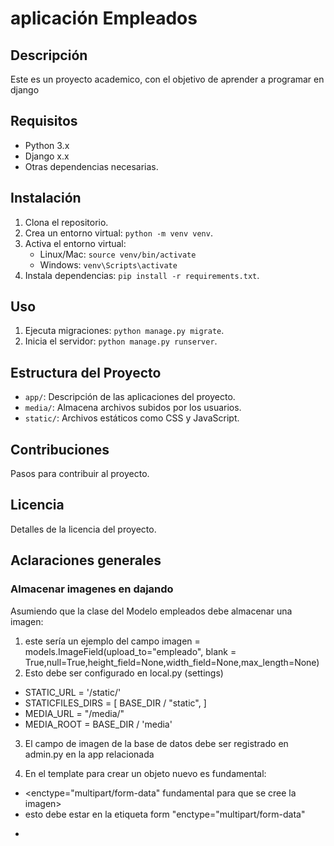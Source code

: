 # aplicación Empleados

## Descripción
Este es un proyecto academico, con el objetivo de aprender a programar en django

## Requisitos
- Python 3.x
- Django x.x
- Otras dependencias necesarias.

## Instalación
1. Clona el repositorio.
2. Crea un entorno virtual: `python -m venv venv`.
3. Activa el entorno virtual:
   - Linux/Mac: `source venv/bin/activate`
   - Windows: `venv\Scripts\activate`
4. Instala dependencias: `pip install -r requirements.txt`.

## Uso
1. Ejecuta migraciones: `python manage.py migrate`.
2. Inicia el servidor: `python manage.py runserver`.

## Estructura del Proyecto
- `app/`: Descripción de las aplicaciones del proyecto.
- `media/`: Almacena archivos subidos por los usuarios.
- `static/`: Archivos estáticos como CSS y JavaScript.

## Contribuciones
Pasos para contribuir al proyecto.

## Licencia
Detalles de la licencia del proyecto.

## Aclaraciones generales
### Almacenar imagenes en dajando
Asumiendo que la clase del Modelo empleados debe almacenar una imagen:
1. este sería un ejemplo del campo  imagen = models.ImageField(upload_to="empleado", blank = True,null=True,height_field=None,width_field=None,max_length=None)
2. Esto debe ser configurado en local.py (settings)
- STATIC_URL = '/static/'
- STATICFILES_DIRS = [
    BASE_DIR / "static",
]
- MEDIA_URL = "/media/"
- MEDIA_ROOT = BASE_DIR / 'media'
3. El campo de imagen de la base de datos debe ser registrado en admin.py en la app relacionada

4. En el template para crear un objeto nuevo es fundamental:
 - <enctype="multipart/form-data" fundamental para que se cree la imagen>
 - esto debe estar en la etiqueta form "enctype="multipart/form-data"
 - <form method="POST" class="cell grid-x grid-margin-x" enctype="multipart/form-data">
